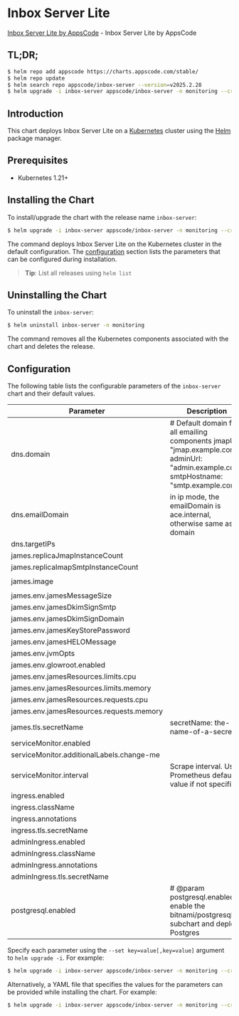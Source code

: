 # Inbox Server Lite

[Inbox Server Lite by AppsCode](https://github.com/ops-center/james-project) - Inbox Server Lite by AppsCode

## TL;DR;

```bash
$ helm repo add appscode https://charts.appscode.com/stable/
$ helm repo update
$ helm search repo appscode/inbox-server --version=v2025.2.28
$ helm upgrade -i inbox-server appscode/inbox-server -n monitoring --create-namespace --version=v2025.2.28
```

## Introduction

This chart deploys Inbox Server Lite on a [Kubernetes](http://kubernetes.io) cluster using the [Helm](https://helm.sh) package manager.

## Prerequisites

- Kubernetes 1.21+

## Installing the Chart

To install/upgrade the chart with the release name `inbox-server`:

```bash
$ helm upgrade -i inbox-server appscode/inbox-server -n monitoring --create-namespace --version=v2025.2.28
```

The command deploys Inbox Server Lite on the Kubernetes cluster in the default configuration. The [configuration](#configuration) section lists the parameters that can be configured during installation.

> **Tip**: List all releases using `helm list`

## Uninstalling the Chart

To uninstall the `inbox-server`:

```bash
$ helm uninstall inbox-server -n monitoring
```

The command removes all the Kubernetes components associated with the chart and deletes the release.

## Configuration

The following table lists the configurable parameters of the `inbox-server` chart and their default values.

|                 Parameter                 |                                                               Description                                                               |                          Default                           |
|-------------------------------------------|-----------------------------------------------------------------------------------------------------------------------------------------|------------------------------------------------------------|
| dns.domain                                | # Default domain for all emailing components jmapUrl: "jmap.example.com" adminUrl: "admin.example.com" smtpHostname: "smtp.example.com" | <code>""</code>                                            |
| dns.emailDomain                           | in ip mode, the emailDomain is ace.internal, otherwise same as domain                                                                   | <code>""</code>                                            |
| dns.targetIPs                             |                                                                                                                                         | <code>[]</code>                                            |
| james.replicaJmapInstanceCount            |                                                                                                                                         | <code>1</code>                                             |
| james.replicaImapSmtpInstanceCount        |                                                                                                                                         | <code>0</code>                                             |
| james.image                               |                                                                                                                                         | <code>ghcr.io/appscode/inbox-server:postgres-latest</code> |
| james.env.jamesMessageSize                |                                                                                                                                         | <code>25M</code>                                           |
| james.env.jamesDkimSignSmtp               |                                                                                                                                         | <code>"dkimselector"</code>                                |
| james.env.jamesDkimSignDomain             |                                                                                                                                         | <code>"mail.example.com"</code>                            |
| james.env.jamesKeyStorePassword           |                                                                                                                                         | <code>james72laBalle</code>                                |
| james.env.jamesHELOMessage                |                                                                                                                                         | <code>"change-me"</code>                                   |
| james.env.jvmOpts                         |                                                                                                                                         | <code>"-Xms3g -Xmx3g"</code>                               |
| james.env.glowroot.enabled                |                                                                                                                                         | <code>false</code>                                         |
| james.env.jamesResources.limits.cpu       |                                                                                                                                         | <code>"2000m"</code>                                       |
| james.env.jamesResources.limits.memory    |                                                                                                                                         | <code>"4Gi"</code>                                         |
| james.env.jamesResources.requests.cpu     |                                                                                                                                         | <code>"1000m"</code>                                       |
| james.env.jamesResources.requests.memory  |                                                                                                                                         | <code>"4Gi"</code>                                         |
| james.tls.secretName                      | secretName: the-name-of-a-secret                                                                                                        | <code>""</code>                                            |
| serviceMonitor.enabled                    |                                                                                                                                         | <code>false</code>                                         |
| serviceMonitor.additionalLabels.change-me |                                                                                                                                         | <code>change-me</code>                                     |
| serviceMonitor.interval                   | Scrape interval. Use Prometheus default value if not specified                                                                          | <code>30s</code>                                           |
| ingress.enabled                           |                                                                                                                                         | <code>false</code>                                         |
| ingress.className                         |                                                                                                                                         | <code>""</code>                                            |
| ingress.annotations                       |                                                                                                                                         | <code>{}</code>                                            |
| ingress.tls.secretName                    |                                                                                                                                         | <code>the-name-of-a-secret</code>                          |
| adminIngress.enabled                      |                                                                                                                                         | <code>false</code>                                         |
| adminIngress.className                    |                                                                                                                                         | <code>""</code>                                            |
| adminIngress.annotations                  |                                                                                                                                         | <code>{}</code>                                            |
| adminIngress.tls.secretName               |                                                                                                                                         | <code>the-name-of-a-secret</code>                          |
| postgresql.enabled                        | # @param postgresql.enabled enable the bitnami/postgresql subchart and deploy Postgres                                                  | <code>true</code>                                          |


Specify each parameter using the `--set key=value[,key=value]` argument to `helm upgrade -i`. For example:

```bash
$ helm upgrade -i inbox-server appscode/inbox-server -n monitoring --create-namespace --version=v2025.2.28 --set james.replicaJmapInstanceCount=1
```

Alternatively, a YAML file that specifies the values for the parameters can be provided while
installing the chart. For example:

```bash
$ helm upgrade -i inbox-server appscode/inbox-server -n monitoring --create-namespace --version=v2025.2.28 --values values.yaml
```
